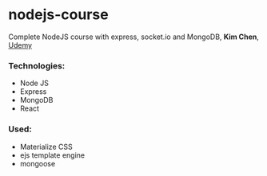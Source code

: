 # nodejs-course

Complete NodeJS course with express, socket.io and MongoDB, **Kim Chen**, [Udemy](https://github.com/displaygreat/displaygreat/blob/main/udemy-logo.png)

### Technologies:
- Node JS
- Express
- MongoDB
- React

### Used:
- Materialize CSS
- ejs template engine
- mongoose
